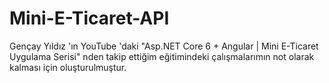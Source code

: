 # Mini-E-Ticaret-API

Gençay Yıldız 'ın YouTube 'daki "Asp.NET Core 6 + Angular | Mini E-Ticaret Uygulama Serisi" nden takip ettiğim eğitimindeki çalışmalarımın not olarak kalması için oluşturulmuştur.
